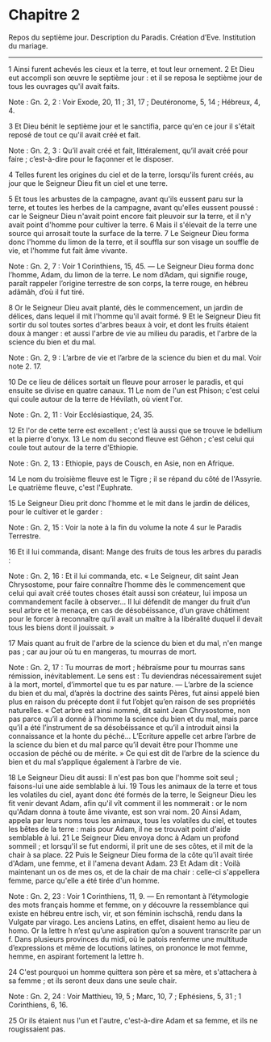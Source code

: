 # Chapitre 2

Repos du septième jour.
Description du Paradis.
Création d’Eve.
Institution du mariage.

***

1 Ainsi furent achevés les cieux et la terre, et tout leur ornement. 2 Et Dieu eut accompli son œuvre le septième jour : et il se reposa le septième jour de tous les ouvrages qu'il avait faits.

<span class="bible-note">Note : </span> Gn. 2, 2 : Voir Exode, 20, 11 ; 31, 17 ; Deutéronome, 5, 14 ; Hébreux, 4, 4.

3 Et Dieu bénit le septième jour et le sanctifia, parce qu'en ce jour il s'était reposé de tout ce qu'il avait créé et fait.

<span class="bible-note">Note : </span> Gn. 2, 3 : Qu’il avait créé et fait, littéralement, qu’il avait créé pour faire ; c’est-à-dire pour le façonner et le disposer.


4 Telles furent les origines du ciel et de la terre, lorsqu'ils furent créés, au jour que le Seigneur Dieu fit un ciel et une terre.


5 Et tous les arbustes de la campagne, avant qu'ils eussent paru sur la terre, et toutes les herbes de la campagne, avant qu'elles eussent poussé : car le Seigneur Dieu n'avait point encore fait pleuvoir sur la terre, et il n'y avait point d'homme pour cultiver la terre. 6 Mais il s'élevait de la terre une source qui arrosait toute la surface de la terre. 7 Le Seigneur Dieu forma donc l'homme du limon de la terre, et il souffla sur son visage un souffle de vie, et l'homme fut fait âme vivante.

<span class="bible-note">Note : </span> Gn. 2, 7 : Voir 1 Corinthiens, 15, 45. ― Le Seigneur Dieu forma donc l’homme, Adam, du limon de la terre. Le nom d’Adam, qui signifie rouge, paraît rappeler l’origine terrestre de son corps, la terre rouge, en hébreu adâmâh, d’où il fut tiré.


8 Or le Seigneur Dieu avait planté, dès le commencement, un jardin de délices, dans lequel il mit l'homme qu'il avait formé. 9 Et le Seigneur Dieu fit sortir du sol toutes sortes d'arbres beaux à voir, et dont les fruits étaient doux à manger : et aussi l'arbre de vie au milieu du paradis, et l'arbre de la science du bien et du mal.

<span class="bible-note">Note : </span> Gn. 2, 9 : L’arbre de vie et l’arbre de la science du bien et du mal. Voir note 2. 17.

10 De ce lieu de délices sortait un fleuve pour arroser le paradis, et qui ensuite se divise en quatre canaux. 11 Le nom de l'un est Phison; c'est celui qui coule autour de la terre de Hévilath, où vient l'or.

<span class="bible-note">Note : </span> Gn. 2, 11 : Voir Ecclésiastique, 24, 35.

12 Et l'or de cette terre est excellent ; c'est là aussi que se trouve le bdellium et la pierre d'onyx. 13 Le nom du second fleuve est Géhon ; c'est celui qui coule tout autour de la terre d'Ethiopie.

<span class="bible-note">Note : </span> Gn. 2, 13 : Ethiopie, pays de Cousch, en Asie, non en Afrique.

14 Le nom du troisième fleuve est le Tigre ; il se répand du côté de l'Assyrie. Le quatrième fleuve, c'est l'Euphrate.


15 Le Seigneur Dieu prit donc l'homme et le mit dans le jardin de délices, pour le cultiver et le garder :

<span class="bible-note">Note : </span> Gn. 2, 15 : Voir la note à la fin du volume la note 4 sur le Paradis Terrestre.

16 Et il lui commanda, disant: Mange des fruits de tous les arbres du paradis :

<span class="bible-note">Note : </span> Gn. 2, 16 : Et il lui commanda, etc. « Le Seigneur, dit saint Jean Chrysostome, pour faire connaître l’homme dès le commencement que celui qui avait créé toutes choses était aussi son créateur, lui imposa un commandement facile à observer… Il lui défendit de manger du fruit d’un seul arbre et le menaça, en cas de désobéissance, d’un grave châtiment pour le forcer à reconnaître qu’il avait un maître à la libéralité duquel il devait tous les biens dont il jouissait. »

17 Mais quant au fruit de l'arbre de la science du bien et du mal, n'en mange pas ; car au jour où tu en mangeras, tu mourras de mort.

<span class="bible-note">Note : </span> Gn. 2, 17 : Tu mourras de mort ; hébraïsme pour tu mourras sans rémission, inévitablement. Le sens est : Tu deviendras nécessairement sujet à la mort, mortel, d’immortel que tu es par nature. ― L’arbre de la science du bien et du mal, d’après la doctrine des saints Pères, fut ainsi appelé bien plus en raison du précepte dont il fut l’objet qu’en raison de ses propriétés naturelles. « Cet arbre est ainsi nommé, dit saint Jean Chrysostome, non pas parce qu’il a donné à l’homme la science du bien et du mal, mais parce qu’il a été l’instrument de sa désobéissance et qu’il a introduit ainsi la connaissance et la honte du péché… L’Ecriture appelle cet arbre l’arbre de la science du bien et du mal parce qu’il devait être pour l’homme une occasion de péché ou de mérite. » Ce qui est dit de l’arbre de la science du bien et du mal s’applique également à l’arbre de vie.


18 Le Seigneur Dieu dit aussi: Il n'est pas bon que l'homme soit seul ; faisons-lui une aide semblable à lui. 19 Tous les animaux de la terre et tous les volatiles du ciel, ayant donc été formés de la terre, le Seigneur Dieu les fit venir devant Adam, afin qu'il vît comment il les nommerait : or le nom qu'Adam donna à toute âme vivante, est son vrai nom. 20 Ainsi Adam, appela par leurs noms tous les animaux, tous les volatiles du ciel, et toutes les bêtes de la terre : mais pour Adam, il ne se trouvait point d'aide semblable à lui. 21 Le Seigneur Dieu envoya donc à Adam un profond sommeil ; et lorsqu'il se fut endormi, il prit une de ses côtes, et il mit de la chair à sa place. 22 Puis le Seigneur Dieu forma de la côte qu'il avait tirée d'Adam, une femme, et il l'amena devant Adam. 23 Et Adam dit : Voilà maintenant un os de mes os, et de la chair de ma chair : celle-ci s'appellera femme, parce qu'elle a été tirée d'un homme.

<span class="bible-note">Note : </span> Gn. 2, 23 : Voir 1 Corinthiens, 11, 9. ― En remontant à l’étymologie des mots français homme et femme, on y découvre la ressemblance qui existe en hébreu entre isch, vir, et son féminin ischschâ, rendu dans la Vulgate par virago. Les anciens Latins, en effet, disaient hemo au lieu de homo. Or la lettre h n’est qu’une aspiration qu’on a souvent transcrite par un f. Dans plusieurs provinces du midi, où le patois renferme une multitude d’expressions et même de locutions latines, on prononce le mot femme, hemme, en aspirant fortement la lettre h.

24 C'est pourquoi un homme quittera son père et sa mère, et s'attachera à sa femme ; et ils seront deux dans une seule chair.

<span class="bible-note">Note : </span> Gn. 2, 24 : Voir Matthieu, 19, 5 ; Marc, 10, 7 ; Ephésiens, 5, 31 ; 1 Corinthiens, 6, 16.


25 Or ils étaient nus l'un et l'autre, c'est-à-dire Adam et sa femme, et ils ne rougissaient pas.

